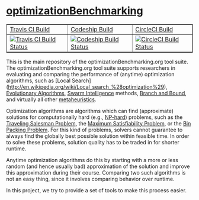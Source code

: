 # [optimizationBenchmarking](http://optimizationbenchmarking.github.io/optimizationBenchmarking/)

<table border="1" style="border-collapse:collapse;margin-left:auto;margin-right:auto"><tr>
<td><a href="https://travis-ci.org/optimizationBenchmarking/optimizationBenchmarking">Travis CI Build</a></td>
<td><a href="https://codeship.com/projects/40b0dfd0-b2aa-0132-9d6a-62be5ffebe05/status?branch=master">Codeship Build</a></td>
<td><a href="https://circleci.com/gh/optimizationBenchmarking/optimizationBenchmarking">CircleCI Build</a></td></tr>
<tr><td>
<a href="https://travis-ci.org/optimizationBenchmarking/optimizationBenchmarking/"><img alt="Travis CI Build Status" src="https://img.shields.io/travis/optimizationBenchmarking/optimizationBenchmarking/master.svg" /></a>
</td><td>
<a href="https://codeship.com/projects/40b0dfd0-b2aa-0132-9d6a-62be5ffebe05/status?branch=master"><img alt="Codeship Build Status" src="https://img.shields.io/codeship/40b0dfd0-b2aa-0132-9d6a-62be5ffebe05.svg"/></a>
</td><td>
<a href="https://circleci.com/gh/optimizationBenchmarking/optimizationBenchmarking"><img alt="CircleCI Build Status" src="https://img.shields.io/circleci/project/optimizationBenchmarking/optimizationBenchmarking.svg" /></a>
</td></tr></table>

This is the main repository of the optimizationBenchmarking.org tool suite.
The optimizationBenchmarking.org tool suite supports researchers in
evaluating and comparing the performance of (anytime) optimization
algorithms, such as
[Local Search] (http://en.wikipedia.org/wiki/Local_search_%28optimization%29),
[Evolutionary Algorithms](http://en.wikipedia.org/wiki/Evolutionary_algorithm),
[Swarm Intelligence](http://en.wikipedia.org/wiki/Swarm_intelligence) methods,
[Branch and Bound](http://en.wikipedia.org/wiki/Branch_and_bound),
and virtually all other
[metaheuristics](http://en.wikipedia.org/wiki/Metaheuristic).

Optimization algorithms are algorithms which can find (approximate)
solutions for computationally hard (e.g., [NP-hard](http://en.wikipedia.org/wiki/NP-hard)) problems,
such as the
[Traveling Salesman Problem](http://en.wikipedia.org/wiki/Travelling_salesman_problem),
the [Maximum Satisfiability Problem](http://en.wikipedia.org/wiki/Maximum_satisfiability_problem),
or the [Bin Packing Problem](http://en.wikipedia.org/wiki/Bin_packing_problem).
For this kind of problems, solvers cannot guarantee to always find the
globally best possible solution within feasible time. In order to
solve these problems, solution quality has to be traded in for shorter
runtime.

Anytime optimization algorithms do this by starting
with a more or less random (and hence usually bad) approximation
of the solution and improve this approximation during their course.
Comparing two such algorithms is not an easy thing, since it involves
comparing behavior over runtime.

In this project, we try to provide a set of tools to make this process
easier.